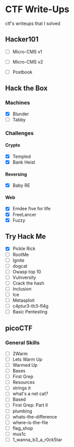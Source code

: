 # CTF Write-Ups
ctf's writeups that I solved

## Hacker101

* [ ] Micro-CMS v1
* [ ] Micro-CMS v2
* [ ] Postbook


## Hack the Box

### Machines

* [x] Blunder
* [ ] Tabby

### Challenges


#### Crypto

* [x] Templed
* [x] Bank Heist

#### Reversing

* [x] Baby RE

#### Web

* [x] Emdee five for life
* [x] FreeLancer
* [x] Fuzzy

## Try Hack Me

* [x] Pickle Rick
* [ ] RootMe
* [ ] Ignite
* [ ] dogcat
* [ ] Owasp top 10
* [ ] Vulnversity
* [ ] Crack the hash
* [ ] Inclusion
* [ ] Ice
* [ ] Metasploit
* [ ] c4ptur3-th3-fl4g
* [ ] Basic Pentesting

## picoCTF

### General Skills
* [ ] 2Warm
* [ ] Lets Warm Up
* [ ] Warmed Up
* [ ] Bases
* [ ] First Grep
* [ ] Resources
* [ ] strings it
* [ ] what's a net cat?
* [ ] Based
* [ ] First Grep: Part II
* [ ] plumbing
* [ ] whats-the-difference
* [ ] where-is-the-file
* [ ] flag_shop
* [ ] mus1c
* [ ] 1_wanna_b3_a_r0ck5tar